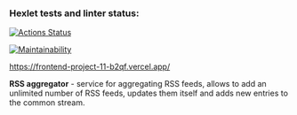 ### Hexlet tests and linter status:
[![Actions Status](https://github.com/olya889/frontend-project-11/actions/workflows/hexlet-check.yml/badge.svg)](https://github.com/olya889/frontend-project-11/actions)

[![Maintainability](https://api.codeclimate.com/v1/badges/47f16555e344757124bf/maintainability)](https://codeclimate.com/github/olya889/frontend-project-11/maintainability)

https://frontend-project-11-b2qf.vercel.app/

**RSS aggregator** - service for aggregating RSS feeds, allows to add an unlimited number of RSS feeds, updates them itself and adds new entries to the common stream.